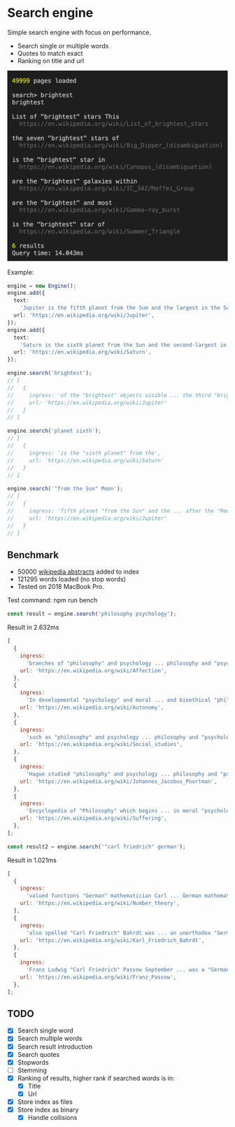 # Search engine

Simple search engine with focus on performance.

- Search single or multiple words
- Quotes to match exact
- Ranking on title and url

![Broghtest search example](brightest-search.png)

Example:

```typescript
engine = new Engine();
engine.add({
  text:
    'Jupiter is the fifth planet from the Sun and the largest in the Solar System. It is a gas giant with a mass one-thousandth that of the Sun, but two-and-a-half times that of all the other planets in the Solar System combined. Jupiter is one of the brightest objects visible to the naked eye in the night sky, and has been known to ancient civilizations since before recorded history. It is named after the Roman god Jupiter.[18] When viewed from Earth, Jupiter can be bright enough for its reflected light to cast visible shadows,[19] and is on average the third-brightest natural object in the night sky after the Moon and Venus.',
  url: 'https://en.wikipedia.org/wiki/Jupiter',
});
engine.add({
  text:
    'Saturn is the sixth planet from the Sun and the second-largest in the Solar System, after Jupiter. It is a gas giant with an average radius of about nine times that of Earth.[18][19] It only has one-eighth the average density of Earth; however, with its larger volume, Saturn is over 95 times more massive.[20][21][22] Saturn is named after the Roman god of wealth and agriculture; its astronomical symbol (♄) represents the god´s sickle.',
  url: 'https://en.wikipedia.org/wiki/Saturn',
});
```

```typescript
engine.search('brightest');
// [
//   {
//     ingress: 'of the "brightest" objects visible ... the third "brightest" natural object',
//     url: 'https://en.wikipedia.org/wiki/Jupiter'
//   }
// ]
```

```typescript
engine.search('planet sixth');
// [
//   {
//     ingress: 'is the "sixth planet" from the',
//     url: 'https://en.wikipedia.org/wiki/Saturn'
//   }
// ]
```

```typescript
engine.search('"from the Sun" Moon');
// [
//   {
//     ingress: 'fifth planet "from the Sun" and the ... after the "Moon" and Venus',
//     url: 'https://en.wikipedia.org/wiki/Jupiter'
//   }
// ]
```

## Benchmark

- 50000 [wikipedia abstracts](https://dumps.wikimedia.org/enwiki/latest/enwiki-latest-abstract.xml.gz) added to index
- 121295 words loaded (no stop words)
- Tested on 2018 MacBook Pro.

Test command: npm run bench

```typescript
const result = engine.search('philosophy psychology');
```

Result in 2.632ms

```js
[
  {
    ingress:
      'branches of "philosophy" and psychology ... philosophy and "psychology" concerning emotion',
    url: 'https://en.wikipedia.org/wiki/Affection',
  },
  {
    ingress:
      'In developmental "psychology" and moral ... and bioethical "philosophy" autonomy from',
    url: 'https://en.wikipedia.org/wiki/Autonomy',
  },
  {
    ingress:
      'such as "philosophy" and psychology ... philosophy and "psychology"',
    url: 'https://en.wikipedia.org/wiki/Social_studies',
  },
  {
    ingress:
      'Hague studied "philosophy" and psychology ... philosophy and "psychology" at Groningen',
    url: 'https://en.wikipedia.org/wiki/Johannes_Jacobus_Poortman',
  },
  {
    ingress:
      'Encyclopedia of "Philosophy" which begins ... in moral "psychology" ethical theory',
    url: 'https://en.wikipedia.org/wiki/Suffering',
  },
];
```

```typescript
const result2 = engine.search('"carl friedrich" german');
```

Result in 1.021ms

```js
[
  {
    ingress:
      'valued functions "German" mathematician Carl ... German mathematician "Carl Friedrich" Gauss 1777',
    url: 'https://en.wikipedia.org/wiki/Number_theory',
  },
  {
    ingress:
      'also spelled "Carl Friedrich" Bahrdt was ... an unorthodox "German" Protestant biblical ... characters in "German" learning',
    url: 'https://en.wikipedia.org/wiki/Karl_Friedrich_Bahrdt',
  },
  {
    ingress:
      'Franz Ludwig "Carl Friedrich" Passow September ... was a "German" classical scholar',
    url: 'https://en.wikipedia.org/wiki/Franz_Passow',
  },
];
```

## TODO

- [x] Search single word
- [x] Search multiple words
- [x] Search result introduction
- [x] Search quotes
- [x] Stopwords
- [ ] Stemming
- [x] Ranking of results, higher rank if searched words is in:
  - [x] Title
  - [x] Url
- [x] Store index as files
- [x] Store index as binary
  - [x] Handle collisions
